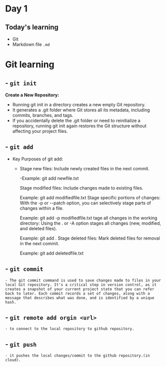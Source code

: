 # Day 1
## Today's learning
- Git
- Markdown file `.md`

# Git learning
## - `git init` 

<b>Create a New Repository:</b>

- Running git init in a directory creates a new empty Git repository.
- It generates a .git folder where Git stores all its metadata, including commits, branches, and tags.
- If you accidentally delete the .git folder or need to reinitialize a repository, running git init again restores the Git structure without affecting your project files.

## - `git add`

- Key Purposes of git add:

    - Stage new files: Include newly created files in the next commit.

        -Example: git add newfile.txt

        Stage modified files: Include changes made to existing files.

        Example: git add modifiedfile.txt
    Stage specific portions of changes: With the -p or --patch option, you can selectively stage parts of changes within a file.

        Example: git add -p modifiedfile.txt
       tage all changes in the working directory: Using          the . or -A option stages all changes (new, modified, and deleted files).

        Example: git add .
        Stage deleted files: Mark deleted files for removal in the next commit.

        Example: git add deletedfile.txt

## - `git commit`
    - The git commit command is used to save changes made to files in your local Git repository. It's a critical step in version control, as it creates a snapshot of your current project state that you can refer back to later. Each commit records a set of changes, along with a message that describes what was done, and is identified by a unique hash.

## - `git remote add orgin <url>`
    - to connect to the local repository to github repository.

## - `git push`
    - it pushes the local changes/commit to the github repository.(in cloud).